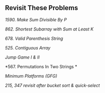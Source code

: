 ## Revisit These Problems
*1590. Make Sum Divisible By P*

*862. Shortest Subarray with Sum at Least K*

*678. Valid Parenthesis String*

*525. Contiguous Array*

*Jump Game I & II*

*567. Permutations In Two Strings *

*Minimum Platforms (GFG)*

*215, 347 revisit after bucket sort & quick-select*
